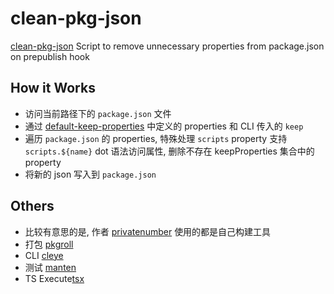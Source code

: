 # clean-pkg-json

[clean-pkg-json](https://github.com/privatenumber/clean-pkg-json) Script to remove unnecessary properties from package.json on prepublish hook

## How it Works

- 访问当前路径下的 `package.json` 文件
- 通过 [default-keep-properties](https://github.com/privatenumber/clean-pkg-json/blob/29065f59072b917a3f0e58fc7f9cd48c680d890a/src/default-keep-properties.ts) 中定义的 properties 和 CLI 传入的 `keep`
- 遍历 `package.json` 的 properties, 特殊处理 `scripts` property 支持 `scripts.${name}` dot 语法访问属性, 删除不存在 keepProperties 集合中的 property
- 将新的 json 写入到 `package.json`

## Others

- 比较有意思的是, 作者 [privatenumber](https://github.com/privatenumber) 使用的都是自己构建工具
- 打包 [pkgroll](https://github.com/privatenumber/pkgroll)
- CLI [cleye](https://github.com/privatenumber/cleye)
- 测试 [manten](https://github.com/privatenumber/manten)
- TS Execute[tsx](https://github.com/esbuild-kit/tsx)
